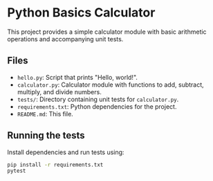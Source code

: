# Python Basics Calculator

This project provides a simple calculator module with basic arithmetic operations and accompanying unit tests.

## Files

- `hello.py`: Script that prints "Hello, world!".
- `calculator.py`: Calculator module with functions to add, subtract, multiply, and divide numbers.
- `tests/`: Directory containing unit tests for `calculator.py`.
- `requirements.txt`: Python dependencies for the project.
- `README.md`: This file.

## Running the tests

Install dependencies and run tests using:

```bash
pip install -r requirements.txt
pytest
```
